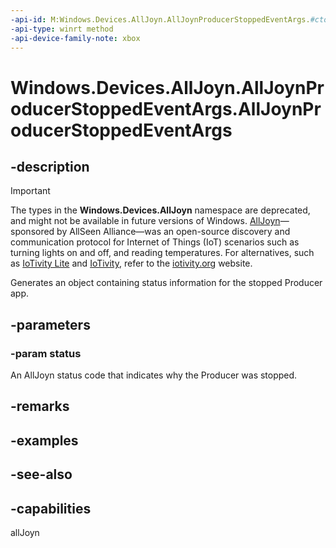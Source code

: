 ```yaml
---
-api-id: M:Windows.Devices.AllJoyn.AllJoynProducerStoppedEventArgs.#ctor(System.Int32)
-api-type: winrt method
-api-device-family-note: xbox
---
```


<!-- Method syntax
public AllJoynProducerStoppedEventArgs(System.Int32 status)
-->

# Windows.Devices.AllJoyn.AllJoynProducerStoppedEventArgs.AllJoynProducerStoppedEventArgs

## -description

> [!IMPORTANT]
> The types in the **Windows.Devices.AllJoyn** namespace are deprecated, and might not be available in future versions of Windows. [AllJoyn](https://openconnectivity.org/technology/reference-implementation/alljoyn/)&mdash;sponsored by AllSeen Alliance&mdash;was an open-source discovery and communication protocol for Internet of Things (IoT) scenarios such as turning lights on and off, and reading temperatures. For alternatives, such as [IoTivity Lite](https://github.com/iotivity/iotivity-lite) and [IoTivity](https://github.com/iotivity/iotivity), refer to the [iotivity.org](https://iotivity.org/) website.

Generates an object containing status information for the stopped Producer app.

## -parameters
### -param status
An AllJoyn status code that indicates why the Producer was stopped.

## -remarks

## -examples

## -see-also


## -capabilities
allJoyn
